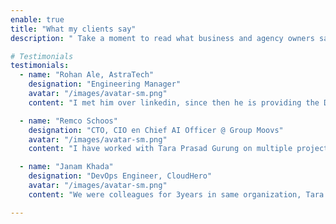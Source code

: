 ```yaml
---
enable: true
title: "What my clients say"
description: " Take a moment to read what business and agency owners say about my expertise and the experience they had while working with me."

# Testimonials
testimonials:
  - name: "Rohan Ale, AstraTech"
    designation: "Engineering Manager"
    avatar: "/images/avatar-sm.png"
    content: "I met him over linkedin, since then he is providing the DevOps consulting to me. It's easy to work and communicate with him. He knows the best!"

  - name: "Remco Schoos"
    designation: "CTO, CIO en Chief AI Officer @ Group Moovs"
    avatar: "/images/avatar-sm.png"
    content: "I have worked with Tara Prasad Gurung on multiple projects, he delivers as required!"

  - name: "Janam Khada"
    designation: "DevOps Engineer, CloudHero"
    avatar: "/images/avatar-sm.png"
    content: "We were colleagues for 3years in same organization, Tara is great he will understands the problem and always focuses on end result."

---
```

